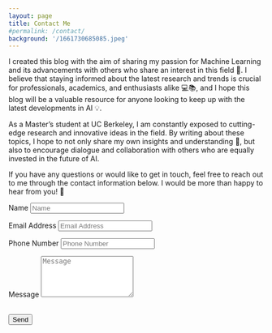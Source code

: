 ```yaml
---
layout: page
title: Contact Me
#permalink: /contact/
background: '/1661730685085.jpeg'
---
```

I created this blog with the aim of sharing my passion for Machine Learning and its advancements with others who share an interest in this field 🤖. I believe that staying informed about the latest research and trends is crucial for professionals, academics, and enthusiasts alike 💻📚, and I hope this blog will be a valuable resource for anyone looking to keep up with the latest developments in AI 💡.

As a Master’s student at UC Berkeley, I am constantly exposed to cutting-edge research and innovative ideas in the field. By writing about these topics, I hope to not only share my own insights and understanding 💭, but also to encourage dialogue and collaboration with others who are equally invested in the future of AI.

If you have any questions or would like to get in touch, feel free to reach out to me through the contact information below. I would be more than happy to hear from you! 💬


<form name="sentMessage" id="contactForm" novalidate>
    <div class="control-group">
      <div class="form-group floating-label-form-group controls">
        <label>Name</label>
        <input type="text" class="form-control" placeholder="Name" id="name" required data-validation-required-message="Please enter your name.">
        <p class="help-block text-danger"></p>
      </div>
    </div>
    <div class="control-group">
      <div class="form-group floating-label-form-group controls">
        <label>Email Address</label>
        <input type="email" class="form-control" placeholder="Email Address" id="email" required data-validation-required-message="Please enter your email address.">
        <p class="help-block text-danger"></p>
      </div>
    </div>
    <div class="control-group">
      <div class="form-group col-xs-12 floating-label-form-group controls">
        <label>Phone Number</label>
        <input type="tel" class="form-control" placeholder="Phone Number" id="phone" required data-validation-required-message="Please enter your phone number.">
        <p class="help-block text-danger"></p>
      </div>
    </div>
    <div class="control-group">
      <div class="form-group floating-label-form-group controls">
        <label>Message</label>
        <textarea rows="5" class="form-control" placeholder="Message" id="message" required data-validation-required-message="Please enter a message."></textarea>
        <p class="help-block text-danger"></p>
      </div>
    </div>
    <br>
    <div id="success"></div>
    <div class="form-group">
      <button type="submit" class="btn btn-primary" id="sendMessageButton">Send</button>
    </div>
  </form>